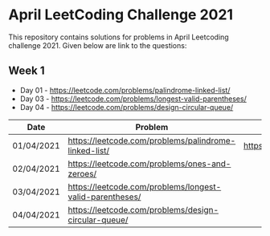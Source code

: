 # April LeetCoding Challenge 2021
This repository contains solutions for problems in April Leetcoding challenge 2021. Given below are link to the questions:

## Week 1
* Day 01 - https://leetcode.com/problems/palindrome-linked-list/
* Day 03 - https://leetcode.com/problems/longest-valid-parentheses/
* Day 04 - https://leetcode.com/problems/design-circular-queue/

| Date | Problem | Solution |
| --- | --- | --- |
| 01/04/2021 | https://leetcode.com/problems/palindrome-linked-list/ | https://github.com/mohammedismailb18/LeetCode/blob/main/April%20LeetCoding%20Challenge%202021/Day_01_Pallindrome_Linked_List.cpp |
| 02/04/2021 | https://leetcode.com/problems/ones-and-zeroes/ |   |
| 03/04/2021 | https://leetcode.com/problems/longest-valid-parentheses/ |   |
| 04/04/2021 | https://leetcode.com/problems/design-circular-queue/ |   |
